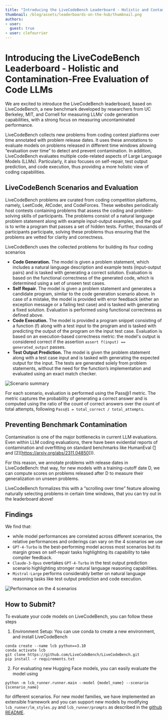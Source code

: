 ```yaml
---
title: "Introducing the LiveCodeBench Leaderboard - Holistic and Contamination-Free Evaluation of Code LLMs"
thumbnail: /blog/assets/leaderboards-on-the-hub/thumbnail.png
authors:
- user: 
  guest: true
- user: clefourrier
---
```


# Introducing the LiveCodeBench Leaderboard - Holistic and Contamination-Free Evaluation of Code LLMs

We are excited to introduce the LiveCodeBench leaderboard, based on LiveCodeBench, a new benchmark developed by researchers from UC Berkeley, MIT, and Cornell for measuring LLMs’ code generation capabilities, with a strong focus on measuring uncontaminated performance. 

<script type="module" src="https://gradio.s3-us-west-2.amazonaws.com/3.45.1/gradio.js"> </script>
<gradio-app theme_mode="light" space="livecodebench/leaderboard"></gradio-app>


LiveCodeBench collects new problems from coding contest platforms over time annotated with problem release dates. It uses these annotations to evaluate models on problems released in different time windows allowing “evaluation over time” to detect and prevent contamination. In addition, LiveCodeBench evaluates multiple code-related aspects of Large Language Models (LLMs). Particularly, it also focuses on self-repair, test output prediction, and code execution, thus providing a more holistic view of coding capabilities.


## LiveCodeBench Scenarios and Evaluation

LiveCodeBench problems are curated from coding competition platforms, namely, LeetCode, AtCoder, and CodeForces. These websites periodically host contests containing problems that assess the coding and problem-solving skills of participants. The problems consist of a natural language problem statement along with example input-output examples, and the goal is to write a program that passes a set of hidden tests. Further, thousands of participants participate, solving these problems thus ensuring that the problems are vetted for clarity and correctness.

LiveCodeBench uses the collected problems for building its four coding scenarios

- **Code Generation.** The model is given a problem statement, which includes a natural language description and example tests (input-output pairs) and is tasked with generating a correct solution. Evaluation is based on the functional correctness of the generated code, which is determined using a set of unseen test cases.
- **Self Repair.** The model is given a problem statement and generates a candidate program, similar to the code generation scenario above. In case of a mistake, the model is provided with error feedback (either an exception message or a failing test case) and is tasked with generating a fixed solution. Evaluation is performed using functional correctness as defined above.
- **Code Execution.** The model is provided a program snippet consisting of a function (f) along with a test input to the program and is tasked with predicting the output of the program on the input test case. Evaluation is based on an execution-based correctness metric: the model's output is considered correct if the assertion `assert f(input) == generated_output` passes.
- **Test Output Prediction.** The model is given the problem statement along with a test case input and is tasked with generating the expected output for the input.  The tests are generated solely from problem statements, without the need for the function’s implementation and evaluated using an exact match checker.


![Scenario summary](https://livecodebench.github.io/images/LCB_holistic_tasks.png)

For each scenario, evaluation is performed using the Pass@1 metric. The metric captures the probability of generating a correct answer and is computed using the ratio of the count of correct answers over the count of total attempts, following `Pass@1 = total_correct / total_attempts`.

## Preventing Benchmark Contamination

Contamination is one of the major bottlenecks in current LLM evaluations. Even within LLM coding evaluations, there have been evidential reports of contamination and overfitting on standard benchmarks like HumanEval ([1](https://arxiv.org/abs/2403.05530) and [2][https://arxiv.org/abs/2311.04850])). 

For this reason, we annotate problems with release dates in LiveCodeBench: that way, for new models with a training-cutoff date D, we can compute scores on problems released after D to measure their generalization on unseen problems. 

LiveCodeBench formalizes this with a “scrolling over time” feature allowing naturally selecting problems in certain time windows, that you can try out in the leaderboard above!

## Findings

We find that:
- while model performances are correlated across different scenarios, the relative performances and orderings can vary on the 4 scenarios we use 
- `GPT-4-Turbo` is the best-performing model across most scenarios but its margin grows on self-repair tasks highlighting its capability to take compiler feedback.
- `Claude-3-Opus` overtakes `GPT-4-Turbo` in the test output prediction scenario highlighting stronger natural language reasoning capabilities. 
- `Mistral-Large` performs considerably better on natural language reasoning tasks like test output prediction and code execution.

![Performance on the 4 scenarios](https://github.com/LiveCodeBench/LiveCodeBench/raw/main/assets/images/tasks_radar.png)

## How to Submit?

To evaluate your code models on LiveCodeBench, you can follow these steps

1. Environment Setup: You can use conda to create a new environment, and install LiveCodeBench

```
conda create --name lcb python==3.10 
conda activate lcb 
git clone https://github.com/LiveCodeBench/LiveCodeBench.git 
pip install -r requirements.txt
```

2. For evaluating new Hugging Face models, you can easily evaluate the model using 

```
python -m lcb_runner.runner.main --model {model_name} --scenario {scenario_name}
```

for different scenarios. For new model families, we have implemented an extensible framework and you can support new models by modifying `lcb_runner/lm_styles.py` and `lcb_runner/prompts` as described in the [github README](https://github.com/LiveCodeBench/LiveCodeBench).
